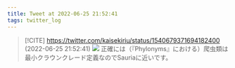 ```yaml
---
title: Tweet at 2022-06-25 21:52:41
tags: twitter_log
---
```


> [!CITE] https://twitter.com/kaisekiriu/status/1540679371694182400 (2022-06-25 21:52:41)
> ![](https://twitter.com/kaisekiriu/status/1540679371694182400)
> 正確には（『Phylonyms』における）爬虫類は最小クラウンクレード定義なのでSauriaに近いです。
